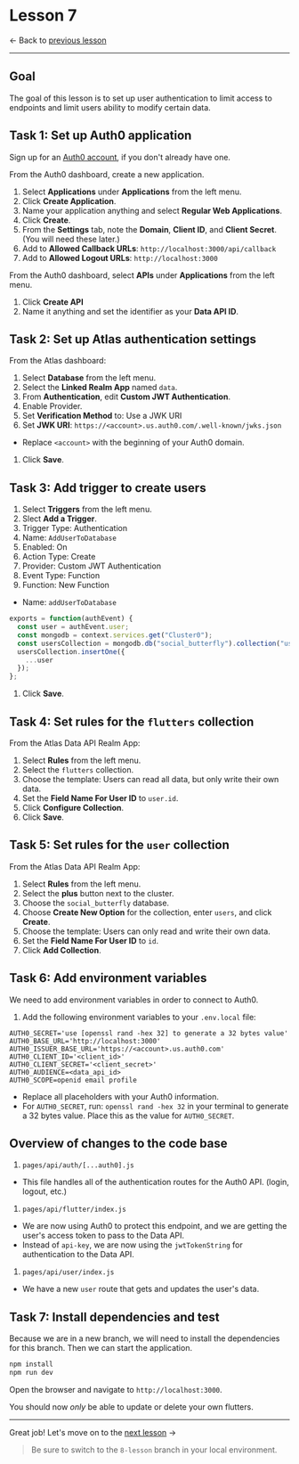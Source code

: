 # Lesson 7

<- Back to [previous lesson](https://github.com/mongodb-developer/social-app-demo/tree/6-lesson)

---

## Goal

The goal of this lesson is to set up user authentication to limit access to endpoints and limit users ability to modify certain data. 

## Task 1: Set up Auth0 application

Sign up for an [Auth0 account](https://auth0.com/signup?place=header&type=button&text=sign%20up), if you don't already have one.

From the Auth0 dashboard, create a new application.
1. Select **Applications** under **Applications** from the left menu.
1. Click **Create Application**.
1. Name your application anything and select **Regular Web Applications**.
1. Click **Create**.
1. From the **Settings** tab, note the **Domain**, **Client ID**, and **Client Secret**. (You will need these later.)
1. Add to **Allowed Callback URLs**: `http://localhost:3000/api/callback`
1. Add to **Allowed Logout URLs**: `http://localhost:3000`

From the Auth0 dashboard, select **APIs** under **Applications** from the left menu.
1. Click **Create API**
1. Name it anything and set the identifier as your **Data API ID**.

## Task 2: Set up Atlas authentication settings

From the Atlas dashboard:
1. Select **Database** from the left menu. 
1. Select the **Linked Realm App** named `data`.
1. From **Authentication**, edit **Custom JWT Authentication**.
1. Enable Provider.
1. Set **Verification Method** to: Use a JWK URI
1. Set **JWK URI**: `https://<account>.us.auth0.com/.well-known/jwks.json`
  - Replace `<account>` with the beginning of your Auth0 domain.
1. Click **Save**.

## Task 3: Add trigger to create users

1. Select **Triggers** from the left menu.
1. Slect **Add a Trigger**.
1. Trigger Type: Authentication
1. Name: `AddUserToDatabase`
1. Enabled: On
1. Action Type: Create
1. Provider: Custom JWT Authentication
1. Event Type: Function
1. Function: New Function
  - Name: `addUserToDatabase`
  ```js
  exports = function(authEvent) {
    const user = authEvent.user;
    const mongodb = context.services.get("Cluster0");
    const usersCollection = mongodb.db("social_butterfly").collection("users");
    usersCollection.insertOne({
      ...user
    });
  };
  ```
1. Click **Save**.

## Task 4: Set rules for the `flutters` collection

From the Atlas Data API Realm App:
1. Select **Rules** from the left menu.
1. Select the `flutters` collection.
1. Choose the template: Users can read all data, but only write their own data.
1. Set the **Field Name For User ID** to `user.id`.
1. Click **Configure Collection**.
1. Click **Save**.

## Task 5: Set rules for the `user` collection

From the Atlas Data API Realm App:
1. Select **Rules** from the left menu.
1. Select the **plus** button next to the cluster.
1. Choose the `social_butterfly` database.
1. Choose **Create New Option** for the collection, enter `users`, and click **Create**.
1. Choose the template: Users can only read and write their own data.
1. Set the **Field Name For User ID** to `id`.
1. Click **Add Collection**.

## Task 6: Add environment variables

We need to add environment variables in order to connect to Auth0.
1. Add the following environment variables to your `.env.local` file:
  ```env
  AUTH0_SECRET='use [openssl rand -hex 32] to generate a 32 bytes value'
  AUTH0_BASE_URL='http://localhost:3000'
  AUTH0_ISSUER_BASE_URL='https://<account>.us.auth0.com'
  AUTH0_CLIENT_ID='<client_id>'
  AUTH0_CLIENT_SECRET='<client_secret>'
  AUTH0_AUDIENCE=<data_api_id>
  AUTH0_SCOPE=openid email profile
  ```
  - Replace all placeholders with your Auth0 information.
  - For `AUTH0_SECRET`, run: `openssl rand -hex 32` in your terminal to generate a 32 bytes value. Place this as the value for `AUTH0_SECRET`.

## Overview of changes to the code base

1. `pages/api/auth/[...auth0].js`
  - This file handles all of the authentication routes for the Auth0 API. (login, logout, etc.)
1. `pages/api/flutter/index.js`
  - We are now using Auth0 to protect this endpoint, and we are getting the user's access token to pass to the Data API.
  - Instead of `api-key`, we are now using the `jwtTokenString` for authentication to the Data API.
1. `pages/api/user/index.js`
  - We have a new `user` route that gets and updates the user's data.

## Task 7: Install dependencies and test

Because we are in a new branch, we will need to install the dependencies for this branch. Then we can start the application.

```bash
npm install
npm run dev
```

Open the browser and navigate to `http://localhost:3000`.

You should now *only* be able to update or delete your own flutters.

---

Great job! Let's move on to the [next lesson](https://github.com/mongodb-developer/social-app-demo/tree/8-lesson) ->

> Be sure to switch to the `8-lesson` branch in your local environment.
